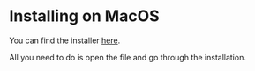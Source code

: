 # Installing on MacOS

You can find the installer [here](https://github.com/yggdrasil-network/yggdrasil-go/releases).

All you need to do is open the file and go through the installation.
